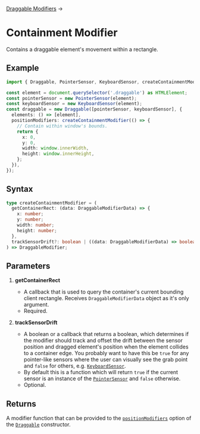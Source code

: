 [Draggable Modifiers](/docs/draggable-modifiers) →

# Containment Modifier

Contains a draggable element's movement within a rectangle.

## Example

```ts
import { Draggable, PointerSensor, KeyboardSensor, createContainmentModifier } from 'draggable';

const element = document.querySelector('.draggable') as HTMLElement;
const pointerSensor = new PointerSensor(element);
const keyboardSensor = new KeyboardSensor(element);
const draggable = new Draggable([pointerSensor, keyboardSensor], {
  elements: () => [element],
  positionModifiers: createContainmentModifier(() => {
    // Contain within window's bounds.
    return {
      x: 0,
      y: 0,
      width: window.innerWidth,
      height: window.innerHeight,
    };
  }),
});
```

## Syntax

```ts
type createContainmentModifier = (
  getContainerRect: (data: DraggableModifierData) => {
    x: number;
    y: number;
    width: number;
    height: number;
  },
  trackSensorDrift?: boolean | ((data: DraggableModifierData) => boolean),
) => DraggableModifier;
```

## Parameters

1. **getContainerRect**

   - A callback that is used to query the container's current bounding client rectangle. Receives `DraggableModifierData` object as it's only argument.
   - Required.

2. **trackSensorDrift**

   - A boolean or a callback that returns a boolean, which determines if the modifier should track and offset the drift between the sensor position and dragged element's position when the element collides to a container edge. You probably want to have this be `true` for any pointer-like sensors where the user can visually see the grab point and `false` for others, e.g. [`KeyboardSensor`](/docs/keyboard-sensor).
   - By default this is a function which will return `true` if the current sensor is an instance of the [`PointerSensor`](/docs/pointer-sensor) and `false` otherwise.
   - Optional.

## Returns

A modifier function that can be provided to the [`positionModifiers`](/docs/draggable#positionmodifiers) option of the [`Draggable`](/docs/draggable) constructor.
